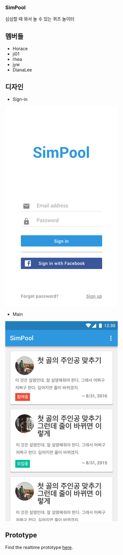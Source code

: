 ﻿### SimPool
심심할 때 와서 놀 수 있는 퀴즈 놀이터

멤버들
---
* Horace
* ji01
* rhea
* jyw
* DianaLee

디자인
---
* Sign-in

![Main](./Design/signin.png)

* Main

![Main](./Design/main.png)


Prototype
----
Find the realtime prototype [here](http://share.framerjs.com/z2j287qnltnq/).